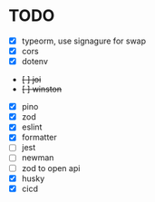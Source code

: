 # TODO

- [x] typeorm, use signagure for swap
- [x] cors
- [x] dotenv
- ~~[ ] joi~~
- ~~[ ] winston~~
- [x] pino
- [x] zod
- [x] eslint
- [x] formatter
- [ ] jest
- [ ] newman
- [ ] zod to open api
- [x] husky
- [x] cicd
